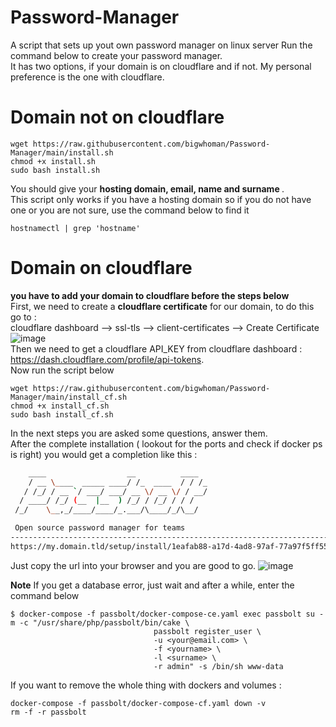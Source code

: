 # Password-Manager
A script that sets up yout own password manager on linux server
Run the command below to create your password manager.<br>
It has two options, if your domain is on cloudflare and if not. My personal preference is the one with cloudflare.
# Domain not on cloudflare
```shell
wget https://raw.githubusercontent.com/bigwhoman/Password-Manager/main/install.sh
chmod +x install.sh
sudo bash install.sh
```
You should give your <b> hosting domain, email, name and surname </b>.<br>
This script only works if you have a hosting domain so if you do not have one or you are not sure, use the command below to find it
```shell
hostnamectl | grep 'hostname'
```
# Domain on cloudflare
<b>you have to add your domain to cloudflare before the steps below</b><br>
First, we need to create a <b>cloudflare certificate</b> for our domain, to do this go to : <br>
cloudflare dashboard --> ssl-tls --> client-certificates --> Create Certificate <br>
![image](https://user-images.githubusercontent.com/79264715/233497050-c85bd3a2-f042-4cc8-953f-b977d97e84f5.png)
<br>
Then we need to get a cloudflare API_KEY from cloudflare dashboard : <l>https://dash.cloudflare.com/profile/api-tokens</l>.
<br>
Now run the script below
```shell
wget https://raw.githubusercontent.com/bigwhoman/Password-Manager/main/install_cf.sh
chmod +x install_cf.sh
sudo bash install_cf.sh
```
In the next steps you are asked some questions, answer them.<br>
After the complete installation ( lookout for the ports and check if docker ps is right) you would get 
a completion like this : 
```bash
    ____                  __          ____  
    / __ \____  _____ ____/ /_  ____  / / /_ 
   / /_/ / __ `/ ___/ ___/ __ \/ __ \/ / __/ 
  / ____/ /_/ (__  |__  ) /_/ / /_/ / / /    
 /_/    \__,_/____/____/_.___/\____/_/\__/   

 Open source password manager for teams
-------------------------------------------------------------------------------
https://my.domain.tld/setup/install/1eafab88-a17d-4ad8-97af-77a97f5ff552/f097be64-3703-41e2-8ea2-d59cbe1c15bc
```
Just copy the url into your browser and you are good to go.
![image](https://user-images.githubusercontent.com/79264715/233514232-e7333f0c-20b2-4ad5-892a-8a2d34d9a5bc.png)

<b>Note</b>
If you get a database error, just wait and after a while, enter the command below 
```shell
$ docker-compose -f passbolt/docker-compose-ce.yaml exec passbolt su -m -c "/usr/share/php/passbolt/bin/cake \
                                passbolt register_user \
                                -u <your@email.com> \
                                -f <yourname> \
                                -l <surname> \
                                -r admin" -s /bin/sh www-data
```
If you want to remove the whole thing with dockers and volumes : 
```shell
docker-compose -f passbolt/docker-compose-cf.yaml down -v
rm -f -r passbolt
```
